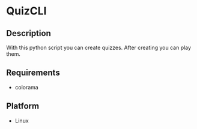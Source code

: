 # QuizCLI

## Description
With this python script you can create quizzes. After creating you can play them.

## Requirements
- colorama

## Platform
- Linux
